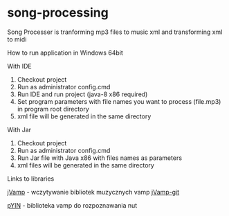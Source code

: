 song-processing
======
		
Song Processer is tranforming mp3 files to music xml and transforming xml to midi


How to run application in Windows 64bit

With IDE
1. Checkout project
2. Run as administrator config.cmd
3. Run IDE and run project (java-8 x86 required)
4. Set program parameters with file names you want to process (file.mp3) in program root directory
5. xml file will be generated in the same directory


With Jar
1. Checkout project
2. Run as administrator config.cmd
3. Run Jar file with Java x86 with files names as parameters 
4. xml files will be generated in the same directory


Links to libraries 

[jVamp](https://code.soundsoftware.ac.uk/projects/jvamp/files) - wczytywanie bibliotek muzycznych vamp
[jVamp-git](https://github.com/c4dm/jvamp)

[pYIN](https://code.soundsoftware.ac.uk/projects/pyin) - biblioteka vamp do rozpoznawania nut

